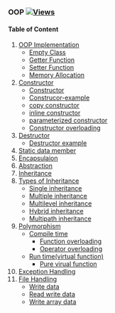 ### OOP          [![Views](https://hits.seeyoufarm.com/api/count/incr/badge.svg?url=https%3A%2F%2Fgithub.com%2Fprashantjagtap2909%2FOOP&count_bg=%2379C83D&title_bg=%23555555&icon=&icon_color=%23E7E7E7&title=Views&edge_flat=false)](https://hits.seeyoufarm.com)


#### Table of Content
1. [OOP Implementation]()
     - [Empty Class](https://github.com/prashantjagtap2909/OOP/blob/main/OOP%20Implementation/emptyClass.cpp)
     - [Getter Function](https://github.com/prashantjagtap2909/OOP/blob/main/OOP%20Implementation/getter_function.cpp)
     - [Setter Function](https://github.com/prashantjagtap2909/OOP/blob/main/OOP%20Implementation/setter%20function.cpp)
     - [Memory Allocation](https://github.com/prashantjagtap2909/OOP/blob/main/OOP%20Implementation/memory%20allocation.cpp)
2. [Constructor]()
     - [Constructor]()
     - [Construcor-example]()
     - [copy constructor]()
     - [inline constructor]()
     - [parameterized constructor]()
     - [Constructor overloading]()
3. [Destructor]()
     - [Destructor example]()
4. [Static data member]()
5. [Encapsulaion](https://github.com/prashantjagtap2909/OOP/blob/main/Encapsulation/encapsulation-example.cpp)
6. [Abstraction](https://github.com/prashantjagtap2909/OOP/blob/main/Abstraction/Abstraction-example.cpp)
7. [Inheritance](https://github.com/prashantjagtap2909/OOP/tree/main/Inheritance)
8. [Types of Inheritance]()
    - [Single inheritance]()
    - [Multiple inheritance]()
    - [Multilevel inheritance]()
    - [Hybrid inheritance]()
    - [Multipath inheritance]()
9. [Polymorphism]()
     - [Compile time]()
        - [Function overloading]()
        - [Operator overloading]()
     - [Run time(virtual function)]()
        - [Pure virual function]()
10. [Exception Handling]()
11. [File Handling]()
    - [Write data]()
    - [Read write data]()
    - [Write array data]()

